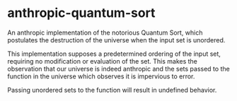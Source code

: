 # anthropic-quantum-sort
An anthropic implementation of the notorious Quantum Sort, which postulates the destruction of the universe when the input set is unordered.

This implementation supposes a predetermined ordering of the input set, requiring no modification or evaluation of the set. This
makes the observation that our universe is indeed anthropic and the sets passed to the function in the universe which observes it
is impervious to error.

Passing unordered sets to the function will result in undefined behavior.
